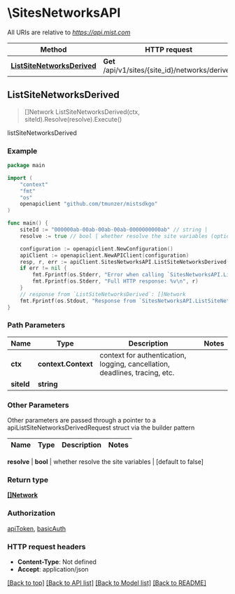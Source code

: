 # \SitesNetworksAPI

All URIs are relative to *https://api.mist.com*

Method | HTTP request | Description
------------- | ------------- | -------------
[**ListSiteNetworksDerived**](SitesNetworksAPI.md#ListSiteNetworksDerived) | **Get** /api/v1/sites/{site_id}/networks/derived | listSiteNetworksDerived



## ListSiteNetworksDerived

> []Network ListSiteNetworksDerived(ctx, siteId).Resolve(resolve).Execute()

listSiteNetworksDerived



### Example

```go
package main

import (
	"context"
	"fmt"
	"os"
	openapiclient "github.com/tmunzer/mistsdkgo"
)

func main() {
	siteId := "000000ab-00ab-00ab-00ab-0000000000ab" // string | 
	resolve := true // bool | whether resolve the site variables (optional) (default to false)

	configuration := openapiclient.NewConfiguration()
	apiClient := openapiclient.NewAPIClient(configuration)
	resp, r, err := apiClient.SitesNetworksAPI.ListSiteNetworksDerived(context.Background(), siteId).Resolve(resolve).Execute()
	if err != nil {
		fmt.Fprintf(os.Stderr, "Error when calling `SitesNetworksAPI.ListSiteNetworksDerived``: %v\n", err)
		fmt.Fprintf(os.Stderr, "Full HTTP response: %v\n", r)
	}
	// response from `ListSiteNetworksDerived`: []Network
	fmt.Fprintf(os.Stdout, "Response from `SitesNetworksAPI.ListSiteNetworksDerived`: %v\n", resp)
}
```

### Path Parameters


Name | Type | Description  | Notes
------------- | ------------- | ------------- | -------------
**ctx** | **context.Context** | context for authentication, logging, cancellation, deadlines, tracing, etc.
**siteId** | **string** |  | 

### Other Parameters

Other parameters are passed through a pointer to a apiListSiteNetworksDerivedRequest struct via the builder pattern


Name | Type | Description  | Notes
------------- | ------------- | ------------- | -------------

 **resolve** | **bool** | whether resolve the site variables | [default to false]

### Return type

[**[]Network**](Network.md)

### Authorization

[apiToken](../README.md#apiToken), [basicAuth](../README.md#basicAuth)

### HTTP request headers

- **Content-Type**: Not defined
- **Accept**: application/json

[[Back to top]](#) [[Back to API list]](../README.md#documentation-for-api-endpoints)
[[Back to Model list]](../README.md#documentation-for-models)
[[Back to README]](../README.md)

